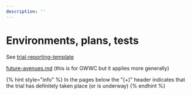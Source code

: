 ```yaml
---
description: ''
---
```


# Environments, plans, tests

See [trial-reporting-template](../trial-reporting-template/ "mention")

[future-avenues.md](future-avenues.md "mention") (this is for GWWC but it applies more generally)

{% hint style="info" %}
In the pages below the "(+)" header indicates that the trial has definitely taken place (or is underway)
{% endhint %}
